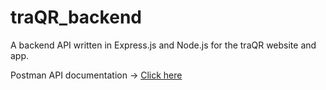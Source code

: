 # traQR_backend
A backend API written in Express.js and Node.js for the traQR website and app.

Postman API documentation -> [Click here](https://documenter.getpostman.com/view/15050149/TzRNE9iv)

